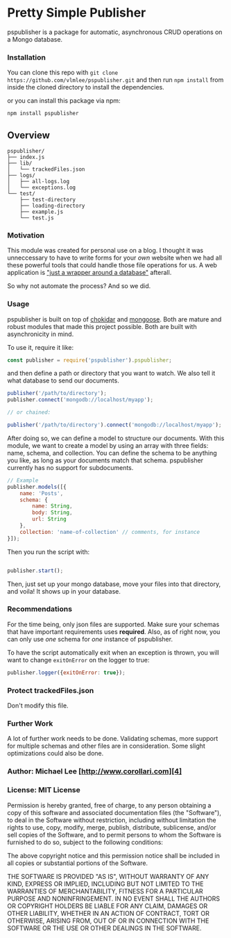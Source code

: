 # Pretty Simple Publisher

pspublisher is a package for automatic, asynchronous CRUD operations on a Mongo database. 

### Installation

You can clone this repo with `git clone https://github.com/vlmlee/pspublisher.git` and then run `npm install` from inside the cloned directory to install the dependencies.

or you can install this package via npm:

```bash
npm install pspublisher
```

## Overview 

```
pspublisher/
├── index.js
├── lib/
│   └── trackedFiles.json
├── logs/
│   ├── all-logs.log
│   └── exceptions.log
└── test/
	├── test-directory
	├── loading-directory
    ├── example.js
    └── test.js
```

### Motivation

This module was created for personal use on a blog. I thought it was unneccessary to have to write forms for your *own* website when we had all these powerful tools that could handle those file operations for us. A web application is ["just a wrapper around a database"][1] afterall. 

So why not automate the process? And so we did.

### Usage

pspublisher is built on top of [chokidar][2] and [mongoose][3]. Both are mature and robust modules that made this project possible. Both are built with asynchronicity in mind.

To use it, require it like:

```js
const publisher = require('pspublisher').pspublisher;
```

and then define a path or directory that you want to watch. We also tell it what database to send our documents.

```js
publisher('/path/to/directory');
publisher.connect('mongodb://localhost/myapp');

// or chained:

publisher('/path/to/directory').connect('mongodb://localhost/myapp');
```

After doing so, we can define a model to structure our documents. With this module, we want to create a model by using an array with three fields: name, schema, and collection. You can define the schema to be anything you like, as long as your documents match that schema. pspublisher currently has no support for subdocuments. 

```js
// Example
publisher.models([{
	name: 'Posts',
	schema: {
		name: String,
		body: String,
		url: String
	},
	collection: 'name-of-collection' // comments, for instance
}]);
```

Then you run the script with:

```js

publisher.start();

```

Then, just set up your mongo database, move your files into that directory, and voila! It shows up in your database.

### Recommendations

For the time being, only json files are supported. Make sure your schemas that have important requirements uses **required**. Also, as of right now, you can only use *one* schema for *one* instance of pspublisher. 

To have the script automatically exit when an exception is thrown, you will want to change `exitOnError` on the logger to true:

```js
publisher.logger({exitOnError: true});
```

### Protect trackedFiles.json

Don't modify this file.

### Further Work

A lot of further work needs to be done. Validating schemas, more support for multiple schemas and other files are in consideration. Some slight optimizations could also be done.

### Author: Michael Lee [http://www.corollari.com][4]

[1]: https://www.youtube.com/watch?v=csyL9EC0S0c
[2]: https://github.com/paulmillr/chokidar
[3]: https://github.com/Automattic/mongoose
[4]: http://www.corollari.com

### License: MIT License

Permission is hereby granted, free of charge, to any person obtaining a copy of this software and associated documentation files (the "Software"), to deal in the Software without restriction, including without limitation the rights to use, copy, modify, merge, publish, distribute, sublicense, and/or sell copies of the Software, and to permit persons to whom the Software is furnished to do so, subject to the following conditions:

The above copyright notice and this permission notice shall be included in all copies or substantial portions of the Software.

THE SOFTWARE IS PROVIDED "AS IS", WITHOUT WARRANTY OF ANY KIND, EXPRESS OR IMPLIED, INCLUDING BUT NOT LIMITED TO THE WARRANTIES OF MERCHANTABILITY, FITNESS FOR A PARTICULAR PURPOSE AND NONINFRINGEMENT. IN NO EVENT SHALL THE AUTHORS OR COPYRIGHT HOLDERS BE LIABLE FOR ANY CLAIM, DAMAGES OR OTHER LIABILITY, WHETHER IN AN ACTION OF CONTRACT, TORT OR OTHERWISE, ARISING FROM, OUT OF OR IN CONNECTION WITH THE SOFTWARE OR THE USE OR OTHER DEALINGS IN THE SOFTWARE.
